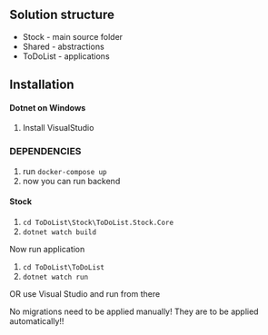 ## Solution structure

* Stock - main source folder
* Shared - abstractions
* ToDoList - applications

## Installation

#### Dotnet on Windows
1. Install VisualStudio

### DEPENDENCIES
1. run `docker-compose up`
2. now you can run backend

#### Stock
1. `cd ToDoList\Stock\ToDoList.Stock.Core`
2. `dotnet watch build`

Now run application
1. `cd ToDoList\ToDoList`
2. `dotnet watch run`

OR use Visual Studio and run from there

No migrations need to be applied manually! 
They are to be applied automatically!!